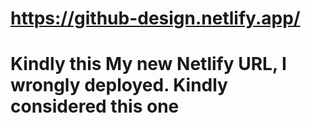 # https://github-design.netlify.app/
 # Kindly this My new Netlify URL, I wrongly deployed. Kindly considered this one
